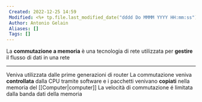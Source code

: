 ```yaml
---
 Created: 2022-12-25 14:59
 Modified: <%+ tp.file.last_modified_date("dddd Do MMMM YYYY HH:mm:ss") %>
 Author: Antonio Gelain
 Aliases: []
 Tags: []
---
```


La **commutazione a memoria** è una tecnologia di rete utilizzata per **gestire** il flusso di dati in una rete

---

Veniva utilizzata dalle prime generazioni di router
La commutazione veniva **controllata** dalla CPU tramite software e i pacchetti venivano **copiati** nella memoria del [[Computer|computer]]
La velocità di commutazione é limitata dalla banda dati della memoria
